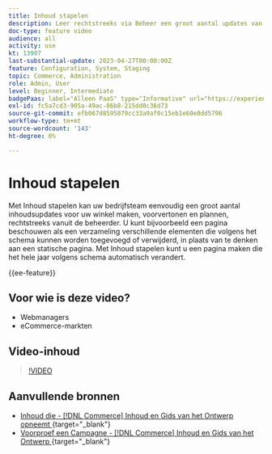 ```yaml
---
title: Inhoud stapelen
description: Leer rechtstreeks via Beheer een groot aantal updates van de inhoud voor uw winkel maken, hiervan een voorvertoning weergeven en plannen.
doc-type: feature video
audience: all
activity: use
kt: 13907
last-substantial-update: 2023-04-27T00:00:00Z
feature: Configuration, System, Staging
topic: Commerce, Administration
role: Admin, User
level: Beginner, Intermediate
badgePaas: label="Alleen PaaS" type="Informative" url="https://experienceleague.adobe.com/nl/docs/commerce/user-guides/product-solutions" tooltip="Is alleen van toepassing op Adobe Commerce op Cloud-projecten (door Adobe beheerde PaaS-infrastructuur) en op projecten in het veld."
exl-id: fc5a7cd3-905a-49ac-86b8-215dd8c36d73
source-git-commit: efb067d8595079cc33a9af0c15eb1e60e0dd5796
workflow-type: tm+mt
source-wordcount: '143'
ht-degree: 0%

---
```


# Inhoud stapelen

Met Inhoud stapelen kan uw bedrijfsteam eenvoudig een groot aantal inhoudsupdates voor uw winkel maken, voorvertonen en plannen, rechtstreeks vanuit de beheerder. U kunt bijvoorbeeld een pagina beschouwen als een verzameling verschillende elementen die volgens het schema kunnen worden toegevoegd of verwijderd, in plaats van te denken aan een statische pagina. Met Inhoud stapelen kunt u een pagina maken die het hele jaar volgens schema automatisch verandert.

{{ee-feature}}

## Voor wie is deze video?

- Webmanagers
- eCommerce-markten

## Video-inhoud

>[!VIDEO](https://video.tv.adobe.com/v/343784?quality=12&learn=on)

## Aanvullende bronnen

- [ Inhoud die -  [!DNL Commerce]  Inhoud en Gids van het Ontwerp opneemt ](https://experienceleague.adobe.com/docs/commerce-admin/content-design/staging/content-staging.html?lang=nl-NL){target="_blank"}
- [ Voorproef een Campagne -  [!DNL Commerce]  Inhoud en Gids van het Ontwerp ](https://experienceleague.adobe.com/docs/commerce-admin/content-design/staging/content-staging-preview.html?lang=nl-NL){target="_blank"}
